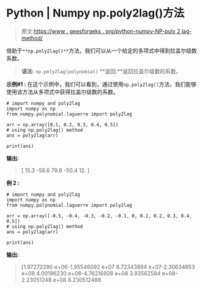 # Python | Numpy np.poly2lag()方法

> 原文:[https://www . geesforgeks . org/python-numpy-NP-poly 2 lag-method/](https://www.geeksforgeeks.org/python-numpy-np-poly2lag-method/)

借助于`**np.poly2lag()**`方法，我们可以从一个给定的多项式中得到拉盖尔级数系数。

> **语法:** `np.poly2lag(polynomial)`
> **返回:**返回拉盖尔级数的系数。

**示例#1 :**
在这个示例中，我们可以看到，通过使用`np.poly2lag()`方法，我们能够使用该方法从多项式中获得拉盖尔级数的系数。

```
# import numpy and poly2lag
import numpy as np
from numpy.polynomial.laguerre import poly2lag

arr = np.array([0.1, 0.2, 0.3, 0.4, 0.5])
# using np.poly2lag() method
ans = poly2lag(arr)

print(ans)
```

**输出:**

> [ 15.3 -56.6 79.8 -50.4 12\. ]

**例 2 :**

```
# import numpy and poly2lag
import numpy as np
from numpy.polynomial.laguerre import poly2lag

arr = np.array([-0.5, -0.4, -0.3, -0.2, -0.1, 0, 0.1, 0.2, 0.3, 0.4, 0.5])
# using np.poly2lag() method
ans = poly2lag(arr)

print(ans)
```

**输出:**

> [1.97272290 e+06-1.95546092 e+07 8.72343894 e+07-2.30634853 e+08
> 4.00196230 e+08-4.76216928 e+08 3.93562584 e+08-2.23051248 e+08
> 8.230512488